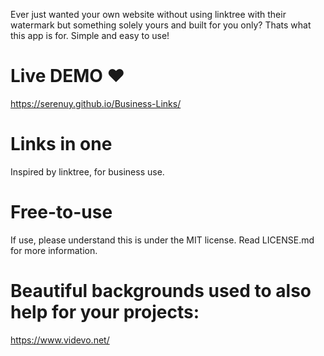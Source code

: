 Ever just wanted your own website without using linktree with their watermark but something solely yours and built for you only? Thats what this app is for. Simple and easy to use!

# Live DEMO ❤️
https://serenuy.github.io/Business-Links/

# Links in one
Inspired by linktree, for business use.

# Free-to-use
If use, please understand this is under the MIT license. Read LICENSE.md for more information.

# Beautiful backgrounds used to also help for your projects:
https://www.videvo.net/

